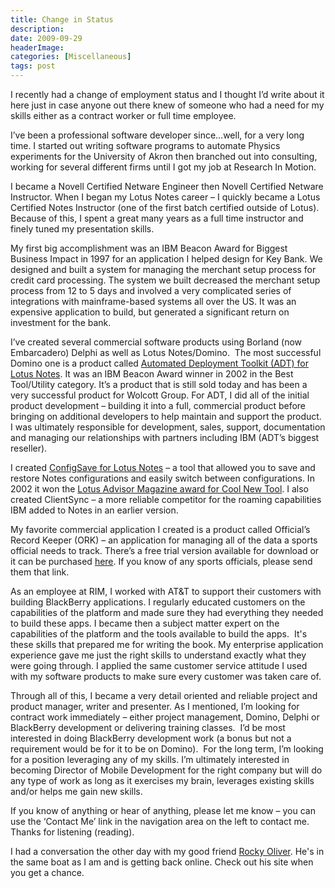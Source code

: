 ```yaml
---
title: Change in Status
description: 
date: 2009-09-29
headerImage: 
categories: [Miscellaneous]
tags: post
---
```


I recently had a change of employment status and I thought I’d write about it here just in case anyone out there knew of someone who had a need for my skills either as a contract worker or full time employee.

I’ve been a professional software developer since…well, for a very long time. I started out writing software programs to automate Physics experiments for the University of Akron then branched out into consulting, working for several different firms until I got my job at Research In Motion. 

I became a Novell Certified Netware Engineer then Novell Certified Netware Instructor. When I began my Lotus Notes career – I quickly became a Lotus Certified Notes Instructor (one of the first batch certified outside of Lotus). Because of this, I spent a great many years as a full time instructor and finely tuned my presentation skills.

My first big accomplishment was an IBM Beacon Award for Biggest Business Impact in 1997 for an application I helped design for Key Bank. We designed and built a system for managing the merchant setup process for credit card processing. The system we built decreased the merchant setup process from 12 to 5 days and involved a very complicated series of integrations with mainframe-based systems all over the US. It was an expensive application to build, but generated a significant return on investment for the bank.

I’ve created several commercial software products using Borland (now Embarcadero) Delphi as well as Lotus Notes/Domino.  The most successful Domino one is a product called [Automated Deployment Toolkit (ADT) for Lotus Notes](http://www.wolcottgroup.com/adt/). It was an IBM Beacon Award winner in 2002 in the Best Tool/Utility category. It’s a product that is still sold today and has been a very successful product for Wolcott Group. For ADT, I did all of the initial product development – building it into a full, commercial product before bringing on additional developers to help maintain and support the product. I was ultimately responsible for development, sales, support, documentation and managing our relationships with partners including IBM (ADT’s biggest reseller).

I created [ConfigSave for Lotus Notes](http://www.wolcottgroup.com/products/software/configsave/) – a tool that allowed you to save and restore Notes configurations and easily switch between configurations. In 2002 it won the [Lotus Advisor Magazine award for Cool New Tool](http://my.advisor.com/articles.nsf/aid/olsee211-s). I also created ClientSync – a more reliable competitor for the roaming capabilities IBM added to Notes in an earlier version.

My favorite commercial application I created is a product called Official’s Record Keeper (ORK) – an application for managing all of the data a sports official needs to track. There’s a free trial version available for download or it can be purchased [here](http://www.mcnellysoftworks.com/html/official_s_record_keeper.html). If you know of any sports officials, please send them that link.

As an employee at RIM, I worked with AT&T to support their customers with building BlackBerry applications. I regularly educated customers on the capabilities of the platform and made sure they had everything they needed to build these apps. I became then a subject matter expert on the capabilities of the platform and the tools available to build the apps.  It's these skills that prepared me for writing the book. My enterprise application experience gave me just the right skills to understand exactly what they were going through. I applied the same customer service attitude I used with my software products to make sure every customer was taken care of.

Through all of this, I became a very detail oriented and reliable project and product manager, writer and presenter. As I mentioned, I’m looking for contract work immediately – either project management, Domino, Delphi or BlackBerry development or delivering training classes.  I’d be most interested in doing BlackBerry development work (a bonus but not a requirement would be for it to be on Domino).  For the long term, I’m looking for a position leveraging any of my skills. I’m ultimately interested in becoming Director of Mobile Development for the right company but will do any type of work as long as it exercises my brain, leverages existing skills and/or helps me gain new skills.

If you know of anything or hear of anything, please let me know – you can use the ‘Contact Me’ link in the navigation area on the left to contact me.  Thanks for listening (reading).

I had a conversation the other day with my good friend [Rocky Oliver](http://lotusgeek.com/). He's in the same boat as I am and is getting back online. Check out his site when you get a chance.